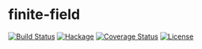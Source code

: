 finite-field
============

[![Build Status](https://secure.travis-ci.org/msakai/finite-field.png?branch=master)](http://travis-ci.org/msakai/finite-field) [![Hackage](https://img.shields.io/hackage/v/finite-field.svg)](https://hackage.haskell.org/package/finite-field) [![Coverage Status](https://coveralls.io/repos/msakai/finite-field/badge.svg)](https://coveralls.io/r/msakai/finite-field)
[![License](https://img.shields.io/badge/License-BSD%203--Clause-blue.svg)](https://opensource.org/licenses/BSD-3-Clause)
